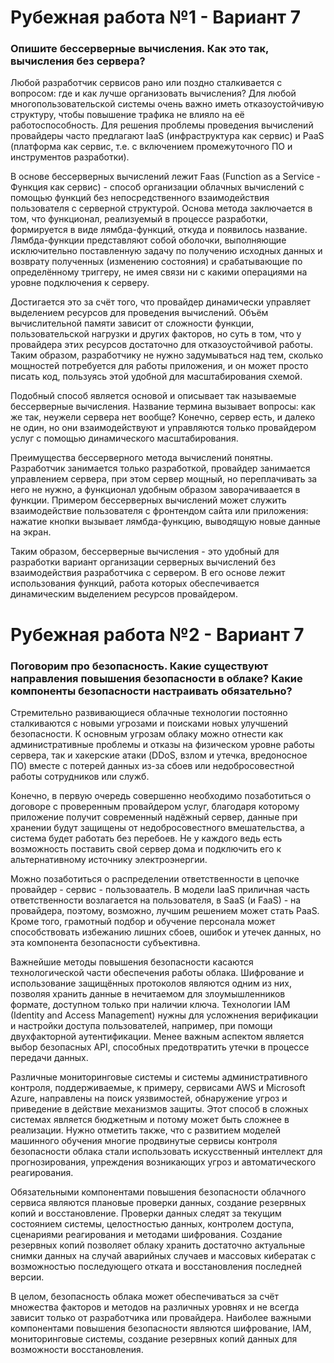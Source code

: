 # Рубежная работа №1 - Вариант 7

### Опишите бессерверные вычисления. Как это так, вычисления без сервера?

Любой разработчик сервисов рано или поздно сталкивается с вопросом: где и как лучше организовать вычисления? Для любой многопользовательской системы очень важно иметь отказоустойчивую структуру, чтобы повышение трафика не влияло на её работоспособность. Для решения проблемы проведения вычислений провайдеры часто предлагают IaaS (инфраструктура как сервис) и PaaS (платформа как сервис, т.е. с включением промежуточного ПО и инструментов разработки).

В основе бессерверных вычислений лежит Faas (Function as a Service - Функция как сервис) - способ организации облачных вычислений с помощью функций без непосредственного взаимодействия пользователя с серверной структурой. Основа метода заключается в том, что функционал, реализуемый в процессе разработки, формируется в виде лямбда-функций, откуда и появилось название. Лямбда-функции представляют собой оболочки, выполняющие исключительно поставленную задачу по получению исходных данных и возврату полученных (изменению состояния) и срабатывающие по определённому триггеру, не имея связи ни с какими операциями на уровне подключения к серверу.

Достигается это за счёт того, что провайдер динамически управляет выделением ресурсов для проведения вычислений. Объём вычислительной памяти зависит от сложности функции, пользовательской нагрузки и других факторов, но суть в том, что у провайдера этих ресурсов достаточно для отказоустойчивой работы. Таким образом, разработчику не нужно задумываться над тем, сколько мощностей потребуется для работы приложения, и он может просто писать код, пользуясь этой удобной для масштабирования схемой.

Подобный способ является основой и описывает так называемые бессерверные вычисления. Название термина вызывает вопросы: как же так, неужели сервера нет вообще? Конечно, сервер есть, и далеко не один, но они взаимодействуют и управляются только провайдером услуг с помощью динамического масштабирования.

Преимущества бессерверного метода вычислений понятны. Разработчик занимается только разработкой, провайдер занимается управлением сервера, при этом сервер мощный, но переплачивать за него не нужно, а функционал удобным образом заворачиваается в функции. Примером бессерверных вычислений может служить взаимодействие пользователя с фронтендом сайта или приложения: нажатие кнопки вызывает лямбда-функцию, выводящую новые данные на экран.

Таким образом, бессерверные вычисления - это удобный для разработки вариант организации серверных вычислений без взаимодействия разработчика с сервером. В его основе лежит использования функций, работа которых обеспечивается динамическим выделением ресурсов провайдером.

# Рубежная работа №2 - Вариант 7

### Поговорим про безопасность. Какие существуют направления повышения безопасности в облаке? Какие компоненты безопасности настраивать обязательно?

Стремительно развивающиеся облачные технологии постоянно сталкиваются с новыми угрозами и поисками новых улучшений безопасности. К основным угрозам облаку можно отнести как административные проблемы и отказы на физическом уровне работы сервера, так и хакерские атаки (DDoS, взлом и утечка, вредоносное ПО) вместе с потерей данных из-за сбоев или недобросовестной работы сотрудников или служб.

Конечно, в первую очередь совершенно необходимо позаботиться о договоре с проверенным провайдером услуг, благодаря которому приложение получит современный надёжный сервер, данные при хранении будут защищены от недобросовестного вмешательства, а система будет работать без перебоев. Не у каждого ведь есть возможность поставить свой сервер дома и подключить его к альтернативному источнику электроэнергии.

Можно позаботиться о распределении ответственности в цепочке провайдер - сервис - пользоваатель. В модели IaaS приличная часть ответственности возлагается на пользователя, в SaaS (и FaaS) - на провайдера, поэтому, возможно, лучшим решением может стать PaaS. Кроме того, грамотный подбор и обучение персонала может способствовать избежанию лишних сбоев, ошибок и утечек данных, но эта компонента безопасности субъективна.

Важнейшие методы повышения безопасности касаются технологической части обеспечения работы облака. Шифрование и использование защищённых протоколов являются одним из них, позволяя хранить данные в нечитаемом для злоумышленников формате, доступном только при наличии ключа. Технологии IAM (Identity and Access Management) нужны для усложнения верификации и настройки доступа пользователей, например, при помощи двухфакторной аутентификации. Менее важным аспектом является выбор безопасных API, способных предотвратить утечки в процессе передачи данных.

Различные мониторинговые системы и системы административного контроля, поддерживаемые, к примеру, сервисами AWS и Microsoft Azure, направлены на поиск уязвимостей, обнаружение угроз и приведение в действие механизмов защиты. Этот способ в сложных системах является бюджетным и потому может быть сложнее в реализации. Нужно отметить также, что с развитием моделей машинного обучения многие продвинутые сервисы контроля безопасности облака стали использовать искусственный интеллект для прогнозирования, упреждения возникающих угроз и автоматического реагирования.

Обязательными компонентами повышения безопасности облачного сервиса являются плановые проверки данных, создание резервных копий и восстановление. Проверки данных следят за текущим состоянием системы, целостностью данных, контролем доступа, сценариями реагирования и методами шифрования. Создание резервных копий позволяет облаку хранить достаточно актуальные снимки данных на случай аварийных случаев и массовых кибератак с возможностью последующего отката и восстановления последней версии.

В целом, безопасность облака может обеспечиваться за счёт множества факторов и методов на различных уровнях и не всегда зависит только от разработчика или провайдера. Наиболее важными компонентами повышения безопасности являются шифрование, IAM, мониторинговые системы, создание резервных копий данных для возможности восстановления.
